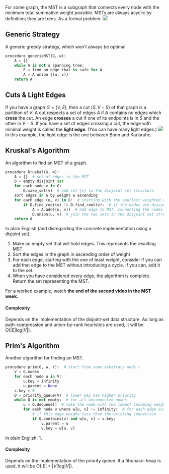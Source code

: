 For some graph, the MST is a subgraph that connects every node with the minimum total summative weight possible. MSTs are always acyclic by definition; they are trees.
As a formal problem:
![](Pasted%20image%2020230221121459.png)
## Generic Strategy
A generic greedy strategy, which won't always be optimal.
```python
procedure genericMST(G, w):
	A = {}
	while A is not a spanning tree:
		E = find an edge that is safe for A
		A = A union {(u, v)}
	return A
```
## Cuts & Light Edges
If you have a graph $G=(V, E)$, then a cut $(S, V-S)$ of that graph is a partition of $V$.
A cut respects a set of edges $A$ if $A$ contains no edges which **cross** the cut. An edge **crosses** a cut if one of its endpoints is in $S$ and the other in $V - S$.
If you have a set of edges crossing a cut, the edge with minimal weight is called the **light edge**. (You can have many light edges.)
![](Pasted%20image%2020230221122652.png)
In this example, the light edge is the one between Bonn and Karlsruhe.
## Kruskal's Algorithm
An algorithm to find an MST of a graph.
```python
procedure kruskal(G, w):
	A = {}  # set of edges in the MST
	D = empty disjoint set
	for each node v in G:
		D.make_set(v)  # add set {v} to the disjoint set structure
	sort edges in G by weight w ascending
	for each edge (u, v) in G:  # starting with the smallest weighted edge
		if D.find_root(u) != D.find_root(v):  # if the nodes are disconnected
			A = A.add((u, v))  # add edge to MST, connecting the nodes
			D.union(u, v)  # join the two sets in the disjoint set structure
	return A
```
In plain English (and disregarding the concrete implementation using a disjoint set):
1. Make an empty set that will hold edges. This represents the resulting MST.
2. Sort the edges in the graph in ascending order of weight
3. For each edge, starting with the one of least weight, consider if you can add that edge to the MST without introducing a cycle. If you can, add it to the set.
4. When you have considered every edge, the algorithm is complete. Return the set representing the MST.

For a worked example, watch **the end of the second video in the MST week**.
#### Complexity
Depends on the implementation of the disjoint-set data structure. As long as path-compression and union-by-rank heuristics are used, it will be $O(|E|log|V|)$.
## Prim's Algorithm
Another algorithm for finding an MST.
```python
procedure prim(G, w, r):  # start from some arbitrary node r
	V = G.nodes
	for each node u in V:
		u.key = infinity
		u.parent = None
	r.key = 0
	Q = priority_queue(V)  # lower key has higher priority
	while Q is not empty:  # for all unconnected nodes
		u = Q.dequeue()  # take the node with the lowest incoming weight
		for each node v where w[u, v] != infinity:  # for each edge out of u
			# if this edge weighs less than the existing connection
			if Q.contains(v) and w[u, v] < v.key:   
				v.parent = u
				v.key = w[u, v]
```
In plain English:
1. 
#### Complexity
Depends on the implementation of the priority queue. If a fibonacci heap is used, it will be $O(|E| + |V|log|V|)$.